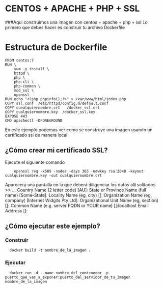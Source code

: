 # CENTOS + APACHE + PHP + SSL

  ###Aqui construimos una imagen con centos + apache + php + ssl
 Lo primero que debes hacer es construir tu archivo Dockerfile 


# Estructura de Dockerfile    


    FROM centos:7 
	RUN \
		yum -y install \
		httpd \
		php \
		php-cli \
		php-common \
		mod_ssl \
		openssl
	RUN echo "<?php phpinfo();?>" > /var/www/html/index.php
	COPY ssl.conf  /etc/httpd/config.d/default.conf 
	COPY cuealquiernombre.crt   /docker_ssl.crt
	COPY cualquiernombre.key  /docker_ssl.key
	EXPOSE 443
	CMD apachectl -DFOREGROUND



  En este ejemplo podemos ver como se construye una imagen usando un certificado ssl de manera local 

  ## ¿Cómo crear mi certificado SSL?

   Ejecute el siguiente comando

        openssl req -x509 -nodes -days 365 -newkey rsa:2048 -keyout cualquiernombre.key -out cualquiernombre.crt
	
   Aparecera una pantalla en la que deberá diligenciar los datos allí solitados.
       >> ... 
        Country Name (2 letter code) [AU]:
        State or Province Name (full name) [Some-State]:
        Locality Name (eg, city) []:
        Organization Name (eg, company) [Internet Widgits Pty Ltd]:
        Organizational Unit Name (eg, section) []:
        Common Name (e.g. server FQDN or YOUR name) []:localhost
		Email Address []:		

    
  ## ¿Cómo ejecutar este ejemplo?
  	
  ### Construir

      docker build -t nombre_de_la_imagen .

  ### Ejecutar

      docker run -d --name nombre_del_contenedor -p puerto_que_vas_a_exponer:puerto_del_servidor_de_tu_imagen nombre_de_la_imagen  
